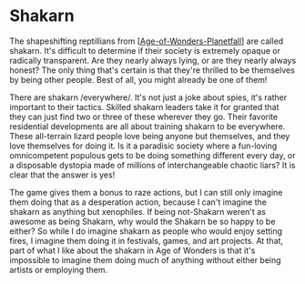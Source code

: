 # Shakarn

The shapeshifting reptillians from [[Age-of-Wonders-Planetfall]] are called shakarn.  It's difficult to determine if their society is extremely opaque or radically transparent.  Are they nearly always lying, or are they nearly always honest?  The only thing that's certain is that they're thrilled to be themselves by being other people.  Best of all, you might already be one of them!

There are shakarn /everywhere/.  It's not just a joke about spies, it's rather important to their tactics.  Skilled shakarn leaders take it for granted that they can just find two or three of these wherever they go.  Their favorite residential developments are all about training shakarn to be everywhere.  These all-terrain lizard people love being anyone but themselves, and they love themselves for doing it.  Is it a paradisic society where a fun-loving omnicompetent populous gets to be doing something different every day, or a disposable dystopia made of millions of interchangeable chaotic liars?  It is clear that the answer is yes!

The game gives them a bonus to raze actions, but I can still only imagine them doing that as a desperation action, because I can't imagine the shakarn as anything but xenophiles.  If being not-Shakarn weren't as awesome as being Shakarn, why would the Shakarn be so happy to be either?  So while I do imagine shakarn as people who would enjoy setting fires, I imagine them doing it in festivals, games, and art projects.  At that, part of what I like about the shakarn in Age of Wonders is that it's impossible to imagine them doing much of anything without either being artists or employing them.

[//begin]: # "Autogenerated link references for markdown compatibility"
[Age-of-Wonders-Planetfall]: age-of-wonders-planetfall.md "Age of Wonders Planetfall"
[//end]: # "Autogenerated link references"